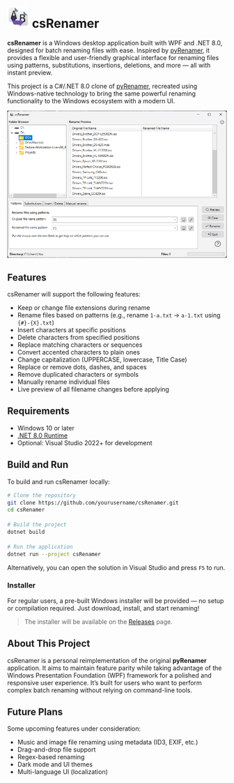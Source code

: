 # <img src="csRenamer.svg" alt="icon" width="50"/> csRenamer

**csRenamer** is a Windows desktop application built with WPF and .NET 8.0, designed for batch renaming files with ease. Inspired by [pyRenamer](https://github.com/tfree87/pyRenamer), it provides a flexible and user-friendly graphical interface for renaming files using patterns, substitutions, insertions, deletions, and more — all with instant preview.

This project is a C#/.NET 8.0 clone of [pyRenamer](https://github.com/tfree87/pyRenamer), recreated using Windows-native technology to bring the same powerful renaming functionality to the Windows ecosystem with a modern UI.

![screenshot](Screenshot.png)

## Features

csRenamer will support the following features:
- Keep or change file extensions during rename
- Rename files based on patterns (e.g., rename `1-a.txt` → `a-1.txt` using `{#}-{X}.txt`)
- Insert characters at specific positions
- Delete characters from specified positions
- Replace matching characters or sequences
- Convert accented characters to plain ones
- Change capitalization (UPPERCASE, lowercase, Title Case)
- Replace or remove dots, dashes, and spaces
- Remove duplicated characters or symbols
- Manually rename individual files
- Live preview of all filename changes before applying

## Requirements

- Windows 10 or later
- [.NET 8.0 Runtime](https://dotnet.microsoft.com/en-us/download/dotnet/8.0)
- Optional: Visual Studio 2022+ for development

## Build and Run

To build and run csRenamer locally:

```bash
# Clone the repository
git clone https://github.com/yourusername/csRenamer.git
cd csRenamer

# Build the project
dotnet build

# Run the application
dotnet run --project csRenamer
```

Alternatively, you can open the solution in Visual Studio and press `F5` to run.

### Installer

For regular users, a pre-built Windows installer will be provided — no setup or compilation required. Just download, install, and start renaming!

> The installer will be available on the [Releases](https://github.com/yourusername/csRenamer/releases) page.

## About This Project

csRenamer is a personal reimplementation of the original **pyRenamer** application. It aims to maintain feature parity while taking advantage of the Windows Presentation Foundation (WPF) framework for a polished and responsive user experience. It’s built for users who want to perform complex batch renaming without relying on command-line tools.

## Future Plans

Some upcoming features under consideration:
- Music and image file renaming using metadata (ID3, EXIF, etc.)
- Drag-and-drop file support
- Regex-based renaming
- Dark mode and UI themes
- Multi-language UI (localization)

